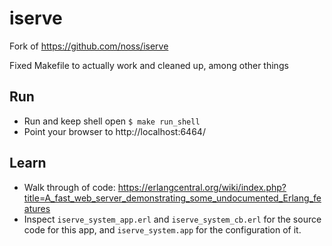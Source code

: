 iserve
===

Fork of <https://github.com/noss/iserve>

Fixed Makefile to actually work and cleaned up, among other things


Run
---

- Run and keep shell open ```$ make run_shell```
- Point your browser to http://localhost:6464/


Learn
---

- Walk through of code: <https://erlangcentral.org/wiki/index.php?title=A_fast_web_server_demonstrating_some_undocumented_Erlang_features>
- Inspect ```iserve_system_app.erl``` and ```iserve_system_cb.erl``` for the source code for this app, and ```iserve_system.app``` for the configuration of it.